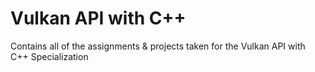 # Vulkan API with C++
Contains all of the assignments &amp; projects taken for the Vulkan API with C++ Specialization 
